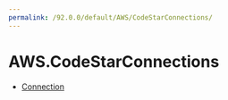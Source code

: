 ```yaml
---
permalink: /92.0.0/default/AWS/CodeStarConnections/
---
```


# AWS.CodeStarConnections



* [Connection](Connection.md)